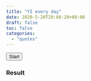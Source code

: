 ```yaml
---
title: "YI every day"
date: 2020-5-20T20:08:20+08:00
draft: false
toc: false
categories:
  - "quotes"
---
```


<button id="TkYZTfu6n2ZEzWTE">Start</button>

### Result

<div id="TkYZTfu6n2ZEzWTE-result"></div>

<script type="text/javascript">
const btn = document.querySelector("#TkYZTfu6n2ZEzWTE");
const getRandomIntBetween = (min, max) => {
  if (!(min < max)) {
    throw new Error('min must be smaller than max');
  }
  min = Math.ceil(min);
  max = Math.floor(max);
  return Math.floor(Math.random() * (max - min + 1)) + min;
};
const getYao = (weights) => {
  const weightFor6 = weights[6] || 0;
  const weightFor7 = weights[7] || 0;
  const weightFor8 = weights[8] || 0;
  const weightFor9 = weights[9] || 0;
  const helpArr = new Array(weightFor6).fill(6)
    .concat(new Array(weightFor7).fill(7))
    .concat(new Array(weightFor8).fill(8))
    .concat(new Array(weightFor9).fill(9));
  const randomIndex = getRandomIntBetween(0, helpArr.length - 1);
  return helpArr[randomIndex];
};
// createTextNodeWithColor
const createTextNodeWithColor = (text, color) => {
  const ele = document.createElement('h3');;
  const content = document.createTextNode(text);
  ele.appendChild(content);
  ele.style.color = color;
  return ele
}
const onClickFn = () => {
  const resultBox = document.querySelector("#TkYZTfu6n2ZEzWTE-result");
  // Remove all child nodes
  while (resultBox.firstChild) {
    resultBox.removeChild(resultBox.firstChild);
  }
  const weights = {
    6: 1,
    7: 5,
    8: 7,
    9: 3,
  };
  const yaoPics = {
    6: () => createTextNodeWithColor('- - (6)', '#f00'),
    7: () => createTextNodeWithColor('--- (7)', '#000'),
    8: () => createTextNodeWithColor('- - (8)', '#000'),
    9: () => createTextNodeWithColor('--- (9)', '#f00'),
  };
  const result = [];
  for (let i = 0; i < 6; i ++) {
    result.unshift(getYao(weights));
  }
  result.forEach(yao => {
    resultBox.appendChild(yaoPics[yao]());
  });
};
btn.addEventListener('click', onClickFn);
</script>
